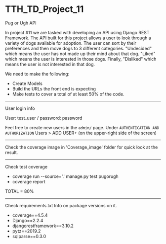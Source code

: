 # TTH_TD_Project_11
 Pug or Ugh API

In project #11 we are tasked with developing an API using Django REST Framework.
The API built for this project allows a user to look through a variety of dogs 
available for adoption. The user can sort by their preferences and then move 
dogs to 3 different categories. "Undecided" which means the user has not made up
their mind about that dog. "Liked" which means the user is interested in those
dogs. Finally, "Disliked" which means the user is not interested in that dog. 

We need to make the following:

* Create Models
* Build the URLs the front end is expecting
* Make tests to cover a total of at least 50% of the code.

-----------------------------------------

User login info

User: test_user
/
password: password

Feel free to create new users in the `admin/` page. 
Under `AUTHENTICATION AND AUTHORIZATION`
Users > ADD USER+ (on the upper-right side of the screen)

-----------------------------------------

Check the coverage image in 'Coverage_image' folder
for quick look at the result.

-----------------------------------------

Check test coverage

* coverage run --source='.' manage.py test pugorugh
* coverage report

TOTAL = 80%

-----------------------------------------

Check requirements.txt Info on package versions on it.

* coverage==4.5.4
* Django==2.2.4
* djangorestframework==3.10.2
* pytz==2019.2
* sqlparse==0.3.0
